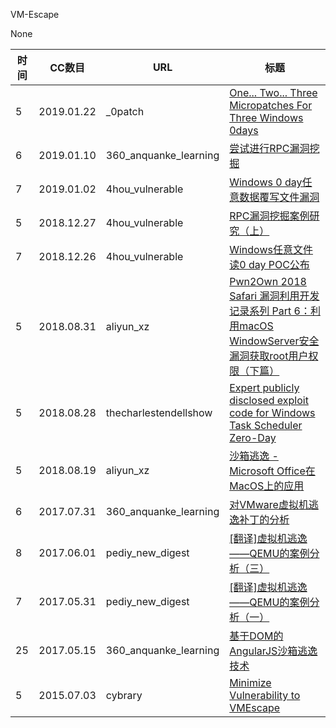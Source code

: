 VM-Escape

None

| 时间 | CC数目 | URL | 标题 |
| ---- | ----- | --- | --- |
| 5 | 2019.01.22 | _0patch | [One... Two... Three Micropatches For Three Windows 0days](https://blog.0patch.com/2019/01/one-two-three-micropatches-for-three.html) |
| 6 | 2019.01.10 | 360_anquanke_learning | [尝试进行RPC漏洞挖掘](https://www.anquanke.com/post/id/169382/) |
| 7 | 2019.01.02 | 4hou_vulnerable | [Windows 0 day任意数据覆写文件漏洞](http://www.4hou.com/vulnerable/15495.html) |
| 5 | 2018.12.27 | 4hou_vulnerable | [RPC漏洞挖掘案例研究（上）](http://www.4hou.com/vulnerable/15374.html) |
| 7 | 2018.12.26 | 4hou_vulnerable | [Windows任意文件读0 day POC公布](http://www.4hou.com/vulnerable/15369.html) |
| 5 | 2018.08.31 | aliyun_xz | [Pwn2Own 2018 Safari 漏洞利用开发记录系列 Part 6：利用macOS WindowServer安全漏洞获取root用户权限（下篇）](https://xz.aliyun.com/t/2683) |
| 5 | 2018.08.28 | thecharlestendellshow | [Expert publicly disclosed exploit code for Windows Task Scheduler Zero-Day](http://thecharlestendellshow.com/expert-publicly-disclosed-exploit-code-for-windows-task-scheduler-zero-day/) |
| 5 | 2018.08.19 | aliyun_xz | [沙箱逃逸 - Microsoft Office在MacOS上的应用](https://xz.aliyun.com/t/2600) |
| 6 | 2017.07.31 | 360_anquanke_learning | [对VMware虚拟机逃逸补丁的分析](https://www.anquanke.com/post/id/86515/) |
| 8 | 2017.06.01 | pediy_new_digest | [[翻译]虚拟机逃逸——QEMU的案例分析（三）](https://bbs.pediy.com/thread-218045.htm) |
| 7 | 2017.05.31 | pediy_new_digest | [[翻译]虚拟机逃逸——QEMU的案例分析（一）](https://bbs.pediy.com/thread-217997.htm) |
| 25 | 2017.05.15 | 360_anquanke_learning | [基于DOM的AngularJS沙箱逃逸技术](https://www.anquanke.com/post/id/86093/) |
| 5 | 2015.07.03 | cybrary | [Minimize Vulnerability to VMEscape](https://www.cybrary.it/2015/07/minimize-vulnerability-to-vmescape/) |
